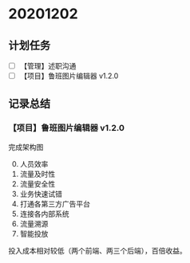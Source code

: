 # 20201202

## 计划任务

- [ ] 【管理】述职沟通
- [ ] 【项目】鲁班图片编辑器 v1.2.0

## 记录总结

### 【项目】鲁班图片编辑器 v1.2.0

完成架构图

0. 人员效率
1. 流量及时性
2. 流量安全性
3. 业务快速试错
4. 打通各第三方广告平台
5. 连接各内部系统
6. 流量溯源
7. 智能投放

投入成本相对较低（两个前端、两三个后端），百倍收益。
